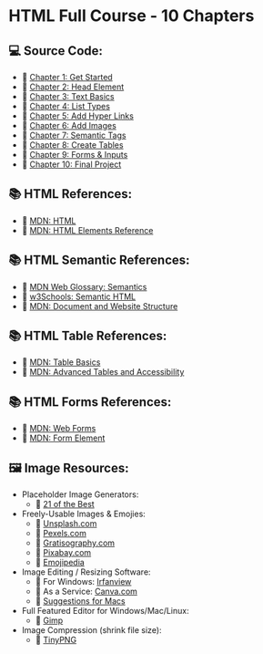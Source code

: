 # HTML Full Course - 10 Chapters

## 💻 Source Code:

- 🔗 [Chapter 1: Get Started](https://github.com/kanishkasubash/full-stack-web-development/tree/master/html-full-course/Lesson_01/index.html)
- 🔗 [Chapter 2: Head Element](https://github.com/kanishkasubash/full-stack-web-development/tree/master/html-full-course/Lesson_02/index.html)
- 🔗 [Chapter 3: Text Basics](https://github.com/kanishkasubash/full-stack-web-development/tree/master/html-full-course/Lesson_03/index.html)
- 🔗 [Chapter 4: List Types](https://github.com/kanishkasubash/full-stack-web-development/tree/master/html-full-course/Lesson_04/index.html)
- 🔗 [Chapter 5: Add Hyper Links](https://github.com/kanishkasubash/full-stack-web-development/tree/master/html-full-course/Lesson_05/index.html)
- 🔗 [Chapter 6: Add Images](https://github.com/kanishkasubash/full-stack-web-development/tree/master/html-full-course/Lesson_06/index.html)
- 🔗 [Chapter 7: Semantic Tags](https://github.com/kanishkasubash/full-stack-web-development/tree/master/html-full-course/Lesson_07/index.html)
- 🔗 [Chapter 8: Create Tables](https://github.com/kanishkasubash/full-stack-web-development/tree/master/html-full-course/Lesson_08/index.html)
- 🔗 [Chapter 9: Forms & Inputs](https://github.com/kanishkasubash/full-stack-web-development/tree/master/html-full-course/Lesson_09/index.html)
- 🔗 [Chapter 10: Final Project](https://github.com/kanishkasubash/full-stack-web-development/tree/master/html-full-course/final_project/index.html)

## 📚 HTML References: 
- 🔗 [MDN: HTML](https://developer.mozilla.org/en-US/docs/Web/HTML)
- 🔗 [MDN: HTML Elements Reference](https://developer.mozilla.org/en-US/docs/Web/HTML/Element)

## 📚 HTML Semantic References: 
- 🔗 [MDN Web Glossary: Semantics](https://developer.mozilla.org/en-US/docs/Glossary/Semantics)
- 🔗 [w3Schools: Semantic HTML](https://www.w3schools.com/html/html5_semantic_elements.asp)
- 🔗 [MDN: Document and Website Structure](https://developer.mozilla.org/en-US/docs/Learn/HTML/Introduction_to_HTML/Document_and_website_structure)

## 📚 HTML Table References: 
- 🔗 [MDN: Table Basics](https://developer.mozilla.org/en-US/docs/Learn/HTML/Tables/Basics)
- 🔗 [MDN: Advanced Tables and Accessibility](https://developer.mozilla.org/en-US/docs/Learn/HTML/Tables/Advanced)

## 📚 HTML Forms References: 
- 🔗 [MDN: Web Forms](https://developer.mozilla.org/en-US/docs/Learn/Forms)
- 🔗 [MDN: Form Element](https://developer.mozilla.org/en-US/docs/Web/HTML/Element/form)

## 🖼️ Image Resources:
- Placeholder Image Generators:
    - 🔗 [21 of the Best](https://loremipsum.io/21-of-the-best-placeholder-image-generators/)
- Freely-Usable Images & Emojies: 
    - 🔗 [Unsplash.com](https://unsplash.com/)
    - 🔗 [Pexels.com](https://www.pexels.com/)
    - 🔗 [Gratisography.com](https://gratisography.com/)
    - 🔗 [Pixabay.com](https://pixabay.com/)
    - 🔗 [Emojipedia](https://emojipedia.org/taco/)
- Image Editing / Resizing Software: 
    - 🔗 For Windows: [Irfanview](https://www.irfanview.com/)
    - 🔗 As a Service: [Canva.com](https://www.canva.com/)
    - 🔗 [Suggestions for Macs](https://www.cleverfiles.com/howto/top-5-photo-editing-apps-mac.html)
- Full Featured Editor for Windows/Mac/Linux: 
    - 🔗 [Gimp](https://www.gimp.org/)
- Image Compression (shrink file size): 
    - 🔗 [TinyPNG](https://tinypng.com/)